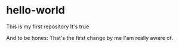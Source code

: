 # hello-world
This is my first repository
It's true

And to be hones: That's the first change by me I'am really aware of.
